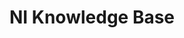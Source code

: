 ---
title: "NI Knowledge Base"
externalUrl: https://www.ni.com/en/search.html?pg=1&ps=10&sn=catnav:sup.kbs
summary: "Search NI's Knowledge Base for answers to common questions and issues."
showSummary: true
showAuthor: false
showEdit: false
showWordCount: false
showHeadingAnchors: false
sharingLinks: false
showZenMode: false
showPagination: false
showRelatedContent: false
categories:
 - "Find Answers"
tags:
 - NI
 - Online
 - Knowledge Base
---